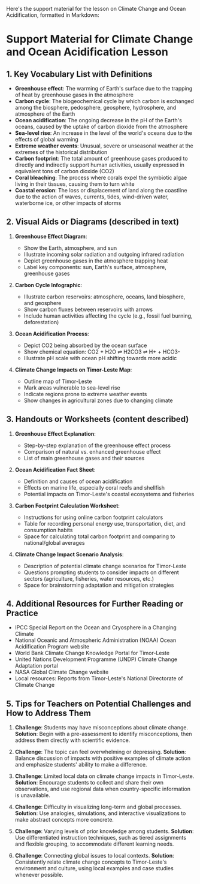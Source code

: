 Here's the support material for the lesson on Climate Change and Ocean Acidification, formatted in Markdown:

# Support Material for Climate Change and Ocean Acidification Lesson

## 1. Key Vocabulary List with Definitions

- **Greenhouse effect**: The warming of Earth's surface due to the trapping of heat by greenhouse gases in the atmosphere
- **Carbon cycle**: The biogeochemical cycle by which carbon is exchanged among the biosphere, pedosphere, geosphere, hydrosphere, and atmosphere of the Earth
- **Ocean acidification**: The ongoing decrease in the pH of the Earth's oceans, caused by the uptake of carbon dioxide from the atmosphere
- **Sea-level rise**: An increase in the level of the world's oceans due to the effects of global warming
- **Extreme weather events**: Unusual, severe or unseasonal weather at the extremes of the historical distribution
- **Carbon footprint**: The total amount of greenhouse gases produced to directly and indirectly support human activities, usually expressed in equivalent tons of carbon dioxide (CO2)
- **Coral bleaching**: The process where corals expel the symbiotic algae living in their tissues, causing them to turn white
- **Coastal erosion**: The loss or displacement of land along the coastline due to the action of waves, currents, tides, wind-driven water, waterborne ice, or other impacts of storms

## 2. Visual Aids or Diagrams (described in text)

1. **Greenhouse Effect Diagram**: 
   - Show the Earth, atmosphere, and sun
   - Illustrate incoming solar radiation and outgoing infrared radiation
   - Depict greenhouse gases in the atmosphere trapping heat
   - Label key components: sun, Earth's surface, atmosphere, greenhouse gases

2. **Carbon Cycle Infographic**:
   - Illustrate carbon reservoirs: atmosphere, oceans, land biosphere, and geosphere
   - Show carbon fluxes between reservoirs with arrows
   - Include human activities affecting the cycle (e.g., fossil fuel burning, deforestation)

3. **Ocean Acidification Process**:
   - Depict CO2 being absorbed by the ocean surface
   - Show chemical equation: CO2 + H2O ⇌ H2CO3 ⇌ H+ + HCO3-
   - Illustrate pH scale with ocean pH shifting towards more acidic

4. **Climate Change Impacts on Timor-Leste Map**:
   - Outline map of Timor-Leste
   - Mark areas vulnerable to sea-level rise
   - Indicate regions prone to extreme weather events
   - Show changes in agricultural zones due to changing climate

## 3. Handouts or Worksheets (content described)

1. **Greenhouse Effect Explanation**:
   - Step-by-step explanation of the greenhouse effect process
   - Comparison of natural vs. enhanced greenhouse effect
   - List of main greenhouse gases and their sources

2. **Ocean Acidification Fact Sheet**:
   - Definition and causes of ocean acidification
   - Effects on marine life, especially coral reefs and shellfish
   - Potential impacts on Timor-Leste's coastal ecosystems and fisheries

3. **Carbon Footprint Calculation Worksheet**:
   - Instructions for using online carbon footprint calculators
   - Table for recording personal energy use, transportation, diet, and consumption habits
   - Space for calculating total carbon footprint and comparing to national/global averages

4. **Climate Change Impact Scenario Analysis**:
   - Description of potential climate change scenarios for Timor-Leste
   - Questions prompting students to consider impacts on different sectors (agriculture, fisheries, water resources, etc.)
   - Space for brainstorming adaptation and mitigation strategies

## 4. Additional Resources for Further Reading or Practice

- IPCC Special Report on the Ocean and Cryosphere in a Changing Climate
- National Oceanic and Atmospheric Administration (NOAA) Ocean Acidification Program website
- World Bank Climate Change Knowledge Portal for Timor-Leste
- United Nations Development Programme (UNDP) Climate Change Adaptation portal
- NASA Global Climate Change website
- Local resources: Reports from Timor-Leste's National Directorate of Climate Change

## 5. Tips for Teachers on Potential Challenges and How to Address Them

1. **Challenge**: Students may have misconceptions about climate change.
   **Solution**: Begin with a pre-assessment to identify misconceptions, then address them directly with scientific evidence.

2. **Challenge**: The topic can feel overwhelming or depressing.
   **Solution**: Balance discussion of impacts with positive examples of climate action and emphasize students' ability to make a difference.

3. **Challenge**: Limited local data on climate change impacts in Timor-Leste.
   **Solution**: Encourage students to collect and share their own observations, and use regional data when country-specific information is unavailable.

4. **Challenge**: Difficulty in visualizing long-term and global processes.
   **Solution**: Use analogies, simulations, and interactive visualizations to make abstract concepts more concrete.

5. **Challenge**: Varying levels of prior knowledge among students.
   **Solution**: Use differentiated instruction techniques, such as tiered assignments and flexible grouping, to accommodate different learning needs.

6. **Challenge**: Connecting global issues to local contexts.
   **Solution**: Consistently relate climate change concepts to Timor-Leste's environment and culture, using local examples and case studies whenever possible.